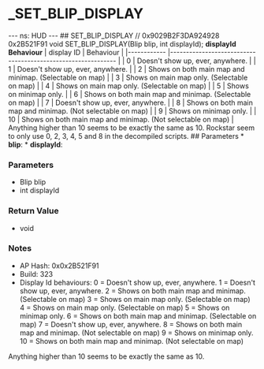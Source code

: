 # _SET_BLIP_DISPLAY

--- ns: HUD --- ## SET_BLIP_DISPLAY  // 0x9029B2F3DA924928 0x2B521F91 void SET_BLIP_DISPLAY(Blip blip, int displayId);  **displayId Behaviour**  | display ID 	| Behaviour                                                   	| |------------	|-------------------------------------------------------------	| | 0          	| Doesn't show up, ever, anywhere.                            	| | 1          	| Doesn't show up, ever, anywhere.                            	| | 2          	| Shows on both main map and minimap. (Selectable on map)     	| | 3          	| Shows on main map only. (Selectable on map)                 	| | 4          	| Shows on main map only. (Selectable on map)                 	| | 5          	| Shows on minimap only.                                      	| | 6          	| Shows on both main map and minimap. (Selectable on map)     	| | 7          	| Doesn't show up, ever, anywhere.                            	| | 8          	| Shows on both main map and minimap. (Not selectable on map) 	| | 9          	| Shows on minimap only.                                      	| | 10         	| Shows on both main map and minimap. (Not selectable on map) 	|  Anything higher than 10 seems to be exactly the same as 10.  Rockstar seem to only use 0, 2, 3, 4, 5 and 8 in the decompiled scripts.  ## Parameters * **blip**: * **displayId**:

### Parameters
* Blip blip
* int displayId

### Return Value
* void

### Notes
* AP Hash: 0x0x2B521F91
* Build: 323
* Display Id behaviours:
0 = Doesn't show up, ever, anywhere.
1 = Doesn't show up, ever, anywhere.
2 = Shows on both main map and minimap. (Selectable on map)
3 = Shows on main map only. (Selectable on map)
4 = Shows on main map only. (Selectable on map)
5 = Shows on minimap only.
6 = Shows on both main map and minimap. (Selectable on map)
7 = Doesn't show up, ever, anywhere.
8 = Shows on both main map and minimap. (Not selectable on map)
9 = Shows on minimap only.
10 = Shows on both main map and minimap. (Not selectable on map)

Anything higher than 10 seems to be exactly the same as 10.

